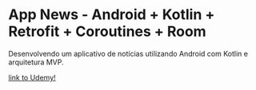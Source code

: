 
# App News - Android + Kotlin + Retrofit + Coroutines + Room

Desenvolvendo um aplicativo de notícias utilizando Android com Kotlin e arquitetura MVP.


[link to Udemy!](https://www.udemy.com/course/app-news-com-kotlim-e-mvp/)
